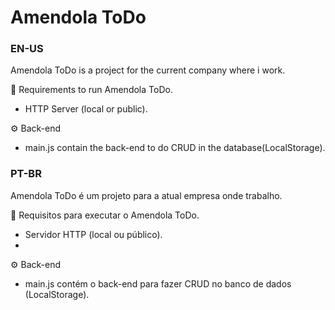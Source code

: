 # Amendola ToDo
### EN-US

Amendola ToDo is a project for the current company where i work.

🏹 Requirements to run Amendola ToDo.
 - HTTP Server (local or public). 

⚙ Back-end
 - main.js contain the back-end to do CRUD in the database(LocalStorage).

### PT-BR

Amendola ToDo é um projeto para a atual empresa onde trabalho.

🏹 Requisitos para executar o Amendola ToDo.
 - Servidor HTTP (local ou público).
 - 
⚙ Back-end
 - main.js contém o back-end para fazer CRUD no banco de dados (LocalStorage).
